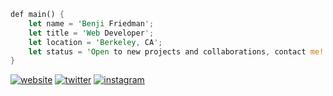 ```rust
def main() {
    let name = 'Benji Friedman';
    let title = 'Web Developer';
    let location = 'Berkeley, CA';
    let status = 'Open to new projects and collaborations, contact me!';
}

```

[![website](https://img.shields.io/badge/website-000?style=for-the-badge&logo=ko-fi&logoColor=white)](https://benjifriedman.com/)
[![twitter](https://img.shields.io/badge/twitter-1DA1F2?style=for-the-badge&logo=twitter&logoColor=white)](https://twitter.com/benjifri)
[![instagram](https://img.shields.io/badge/instagram-DE3C7C?style=for-the-badge&logo=instagram&logoColor=white)](https://instagram.com/benjifriedman)

<!---
<div>
<details>
  <summary>:zap:Languages</summary>

 <img align="left" src="https://github-readme-stats.vercel.app/api/top-langs?username=benjifriedman&show_icons=true&locale=en&layout=compact" alt="benjifriedman" />

</details>
</div>
-->
